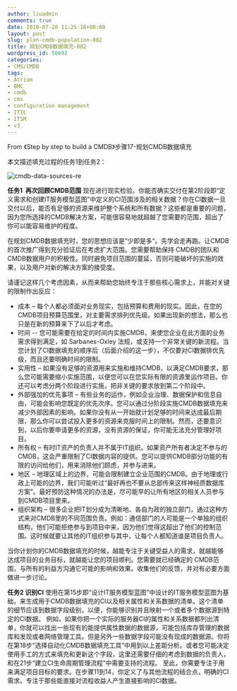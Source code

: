 ```yaml
---
author: liuadmin
comments: true
date: 2010-07-20 11:25:18+00:00
layout: post
slug: plan-cmdb-population-002
title: 规划CMDB数据填充-002
wordpress_id: 50692
categories:
- CMS/CMDB
tags:
- Atrium
- BMC
- cmdb
- cms
- configuration management
- ITIL
- ITSM
- v3
---
```


From 《Step by step to build a CMDB》步骤17-规划CMDB数据填充

本文描述填充过程的任务1到任务2：

![cmdb-data-sources-re](http://martinliu.cn/wp-content/gallery/cmdb/cmdb-data-sources-re.png)

**任务1  再次回顾CMDB范围**
现在进行现实检验。你能否确实交付在第2阶段即“定义需求和创建IT服务模型蓝图”中定义的CI范围涉及的相关数据？你在CI数据一旦交付以后，能否有足够的资源来维护整个系统和所有数据？这些都是重要的问题，因为您所选择的CMDB解决方案，可能很容易地就超越了您需要的范围，超出了你可以能容易维护的程度。

在规划CMDB数据填充时，您的思想应该是“少即是多“。先学会走再跑。让CMDB的首次推广得到充分验证后在考虑扩大范围。您需要帮助保持 CMDB的团队和CMDB数据用户的积极性。同时避免项目范围的蔓延，否则可能破坏的实施的效果，以及用户对新的解决方案的接受度。

请谨记这样几个考虑因素，从而来帮助您始终专注于那些核心需求上，并能对关键的限制作出反应：

* 成本 – 每个人都必须面对业务现实，包括预算和费用的现实。因此，在您的CMDB项目预算范围里，对主要需求排列优先级。如果出现新的想法，那么也只是在新的预算来下了以后才考虑。
* 时间 -- 您可能需要在给定的时间内实施CMDB，来使您企业在此方面的业务需求得到满足，如 Sarbanes-Oxley 法规，或支持一个非常关键的新流程。当您计划了CI数据填充的顺序后（后面介绍的这一步），不仅要对CI数据排优先级，而且还要明确时间的限制。
* 实用性 – 如果没有足够的资源用来实施和维持CMDB，以满足CMDB要求，那么您可能需要缩小实施范围，以便您可以在您实际有限的资源里运作项目。你还可以考虑分两个阶段进行实施，把非关键的要求放到第二个阶段中。
* 外部强加的优先事项 – 有些业务的运作，例如企业治理、数据保护和信息自由，可能会影响您既定的优先次序。您可以通过分阶段实施CMDB数据填充来减少外部因素的影响。如果你没有从一开始就计划足够的时间来达成最后期限，那么你可以尝试投入更多的资源来克服时间上的限制。然而，还要意识到，以后你要申请更多的资源，没有资源的保证，你可能无法充分管理好项目。
* 所有权 – 有时IT资产的负责人并不属于IT组织。如果资产所有者决定不参与的CMDB，这会严重限制了CI数据内容的提供。您可以提供CMDB部分功能的有限的访问给他们，用来消除他们顾虑，并参与进来。
* 地区 – 地理区域上的边界，可能会限制建立企业范围的CMDB。由于地理或行政上可能的边界，我们可能听过“最好再也不要从总部传来这样神经质数据库方案”。最好预防这种情况的办法是，尽可能早的让所有地区的相关人员参与到CMDB项目里来。
* 组织架构 – 很多企业把IT划分成为清晰地、各自为政的独立部门，通过这种方式来对CMDB里的不同范围负责。例如：通信部门的人可能是一个单独的组织结构，他们可能拒绝参与到项目中来，因为他们觉得这超出了他们的控制范围。这时候就要让其他的IT组织参与其中，让每个人都知道谁是项目负责人。

当你计划你的CMDB数据填充的时候，越能专注于关键受益人的需求，就越能够达成项目的业务目标，就越能让您的项目顺利。您需要就已经确定的 CMDB范围，与所有的利益方沟通它可能的影响和效果。收集他们的反馈，并对有必要方面做进一步讨论。

**任务2 识别CI**
使用在第15步即“设计IT服务模型蓝图”中设计的IT服务模型蓝图为基础，来生成用于CMDB数据填充的CI以及相关属性和关系数据的清单。这个清单的细节应该到数据字段级别，以便，你能够识别并且映射一个或者多个数据源到特定的CI数据。
例如，如果你把一个实际的服务器CI的属性和关系数据都列出清单，你就可以找出一些现有的能提供属性数据的数据源，可能包括库存管理的数据库和发现或者网络管理工具。但是另外一些数据字段可能没有现成的数据源。你将在第18步“选择自动化CMDB数据填充工具”中用到以上差距分析。或者您可能决定使用手工的方式来填充和更新这个字段，这里还需要仔细的考虑到数据的负责人，和在21步“建立CI生命周期管理流程”中需要支持的流程。
至此，你需要专注于用来满足项目目标的要求。在步骤11到14，你定义了与其他流程的结合点，明确的CI需求。专注于那些能直接对流程收益人产生直接影响的CI数据。
